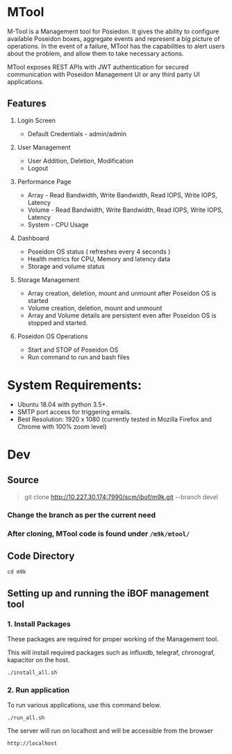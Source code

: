# MTool 
M-Tool is a Management tool for Posiedon. It gives the ability to configure available Poseidon boxes, aggregate events and represent a big picture of operations. In the event of a failure, MTool has the capabilities to alert users about the problem, and allow them to take necessary actions.

MTool exposes REST APIs with JWT authentication for secured communication with Poseidon Management UI or any third party UI applications.


## Features
1. Login Screen
   - Default Credentials - admin/admin

2. User Management
   - User Addition, Deletion, Modification
   - Logout   

3. Performance Page
   - Array - Read Bandwidth, Write Bandwidth, Read IOPS, Write IOPS, Latency
   - Volume - Read Bandwidth, Write Bandwidth, Read IOPS, Write IOPS, Latency
   - System - CPU Usage

4. Dashboard
   - Poseidon OS status ( refreshes every 4 seconds )
   - Health metrics for CPU, Memory and latency data
   - Storage and volume status
   
5. Storage Management
   - Array creation, deletion, mount and unmount after Poseidon OS is started
   - Volume creation, deletion, mount and unmount 
   - Array and Volume details are persistent even after Poseidon OS is stopped and started.
   
6. Poseidon OS Operations
   - Start and STOP of Poseidon OS 
   - Run command to run and bash files  

# System Requirements: 
- Ubuntu 18.04 with python 3.5+. 
- SMTP port access for triggering emails. 
- Best Resolution: 1920 x 1080 (currently tested in Mozilla Firefox and Chrome with 100% zoom level)

# Dev 
## Source 
> git clone http://10.227.30.174:7990/scm/ibof/m9k.git --branch devel
### Change the branch as per the current need   
### After cloning, MTool code is found under `/m9k/mtool/`

## Code Directory
`
cd m9k
`

## Setting up and running the iBOF management tool

### 1. Install Packages

These packages are required for proper working of the Management tool.

This will install required packages such as influxdb, telegraf, chronograf, kapacitor on the host.

`
./install_all.sh
`

### 2. Run application
To run various applications, use this command below.

`
./run_all.sh
`

The server will run on localhost and will be accessible from the browser

`
http://localhost
`
